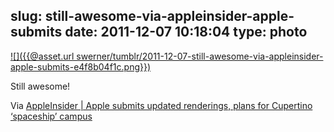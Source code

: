 slug: still-awesome-via-appleinsider-apple-submits
date: 2011-12-07 10:18:04
type: photo
---

[![]({{@asset.url swerner/tumblr/2011-12-07-still-awesome-via-appleinsider-apple-submits-e4f8b04f1c.png}})](http://www.appleinsider.com/articles/11/12/06/apple_submits_updated_renderings_plans_for_cupertino_spaceship_campus.html)

Still awesome!

 Via [AppleInsider | Apple submits updated renderings, plans for Cupertino ‘spaceship’ campus](http://www.appleinsider.com/articles/11/12/06/apple_submits_updated_renderings_plans_for_cupertino_spaceship_campus.html)
